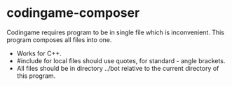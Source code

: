 # codingame-composer
Codingame requires program to be in single file which is inconvenient. This program composes all files into one.

* Works for C++.
* #include for local files should use quotes, for standard - angle brackets.
* All files should be in directory ../bot relative to the current directory of this program.
